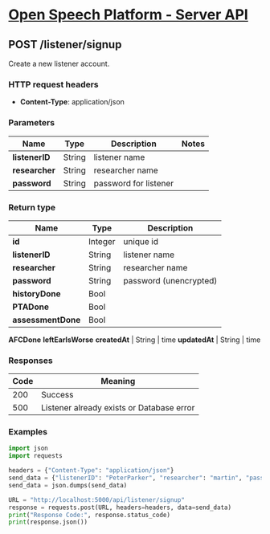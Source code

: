 
# [Open Speech Platform - Server API](../api.md)

## POST /listener/signup

Create a new listener account.

### HTTP request headers

- **Content-Type**: application/json

### Parameters
Name | Type | Description | Notes
--- | --- | --- | ---
**listenerID** | String | listener name
**researcher** | String | researcher name
**password** | String | password for listener

### Return type

Name | Type | Description
--- | --- | ---
**id** | Integer | unique id
**listenerID** | String | listener name
**researcher** | String | researcher name
**password** | String | password (unencrypted)
**historyDone** | Bool
**PTADone** | Bool
**assessmentDone** | Bool
**AFCDone**
**leftEarIsWorse**
**createdAt** | String | time
**updatedAt** | String | time

### Responses

Code | Meaning
--- | ---
200 | Success
500 | Listener already exists or Database error


### Examples

```python
import json
import requests

headers = {"Content-Type": "application/json"}
send_data = {"listenerID": "PeterParker", "researcher": "martin", "password": "foo"}
send_data = json.dumps(send_data)

URL = "http://localhost:5000/api/listener/signup"
response = requests.post(URL, headers=headers, data=send_data)
print("Response Code:", response.status_code)
print(response.json())
```
